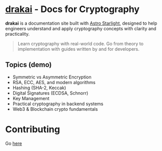 # [drakai](https://drakai.netlify.app) - Docs for Cryptography

**drakai** is a documentation site built with [Astro Starlight](https://starlight.astro.build), designed to help engineers understand and apply cryptography concepts with clarity and practicality.

> Learn cryptography with real-world code. Go from theory to implementation with guides written by and for developers.

## Topics (demo)

- Symmetric vs Asymmetric Encryption
- RSA, ECC, AES, and modern algorithms
- Hashing (SHA-2, Keccak)
- Digital Signatures (ECDSA, Schnorr)
- Key Management
- Practical cryptography in backend systems
- Web3 & Blockchain crypto fundamentals

# Contributing

Go [here](https://drakai.netlify.app/community/contributing/)
